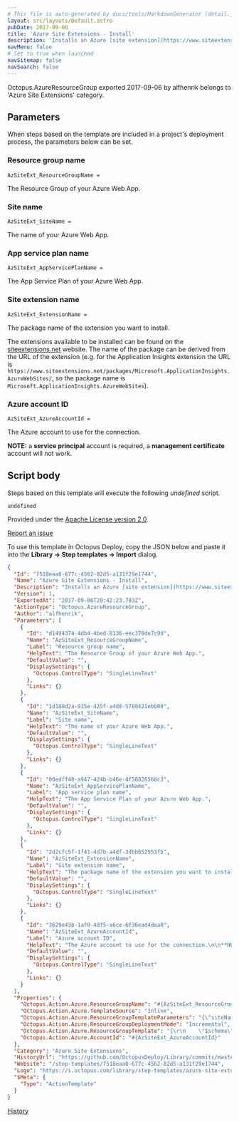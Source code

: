 ```yaml
---
# This file is auto-generated by docs/tools/MarkdownGenerator (detail.js)
layout: src/layouts/Default.astro
pubDate: 2017-09-06
title: 'Azure Site Extensions - Install'
description: 'Installs an Azure [site extension](https://www.siteextensions.net) in your Azure web app.'
navMenu: false
# Set to true when launched
navSitemap: false
navSearch: false
---
```


Octopus.AzureResourceGroup exported 2017-09-06 by alfhenrik belongs to 'Azure Site Extensions' category.

## Parameters

When steps based on the template are included in a project's deployment process, the parameters below can be set.


<div class="param">

### Resource group name

`AzSiteExt_ResourceGroupName = `

The Resource Group of your Azure Web App.

</div>
        
<div class="param">

### Site name

`AzSiteExt_SiteName = `

The name of your Azure Web App.

</div>
        
<div class="param">

### App service plan name

`AzSiteExt_AppServicePlanName = `

The App Service Plan of your Azure Web App.

</div>
        
<div class="param">

### Site extension name

`AzSiteExt_ExtensionName = `

The package name of the extension you want to install.

The extensions available to be installed can be found on the [siteextensions.net](https://www.siteextensions.net/packages) website. The name of the package can be derived from the URL of the extension (e.g. for the Application Insights extension the URL is `https://www.siteextensions.net/packages/Microsoft.ApplicationInsights.AzureWebSites/`, so the package name is `Microsoft.ApplicationInsights.AzureWebSites`).

</div>
        
<div class="param">

### Azure account ID

`AzSiteExt_AzureAccountId = `

The Azure account to use for the connection.

**NOTE:** a **service principal** account is required, a **management certificate** account will not work.

</div>
        

## Script body

Steps based on this template will execute the following *undefined* script.

```text
undefined
```

Provided under the [Apache License version 2.0](https://github.com/OctopusDeploy/Library/blob/master/LICENSE.txt).

[Report an issue](https://github.com/OctopusDeploy/Library/issues/new?assignees=&labels=&projects=&template=bug-report.yml&title=Issue%20with%20Azure%20Site%20Extensions%20-%20Install&step-template=Azure%20Site%20Extensions%20-%20Install)

<div class="get-json">

To use this template in Octopus Deploy, copy the JSON below and paste it into the **Library → Step templates → Import** dialog.

```json
{
  "Id": "7518eaa0-677c-4562-82d5-a131f29e1744",
  "Name": "Azure Site Extensions - Install",
  "Description": "Installs an Azure [site extension](https://www.siteextensions.net) in your Azure web app.",
  "Version": 1,
  "ExportedAt": "2017-09-06T20:42:23.783Z",
  "ActionType": "Octopus.AzureResourceGroup",
  "Author": "alfhenrik",
  "Parameters": [
    {
      "Id": "d1494374-4db4-4bed-8136-eec378de7c9d",
      "Name": "AzSiteExt_ResourceGroupName",
      "Label": "Resource group name",
      "HelpText": "The Resource Group of your Azure Web App.",
      "DefaultValue": "",
      "DisplaySettings": {
        "Octopus.ControlType": "SingleLineText"
      },
      "Links": {}
    },
    {
      "Id": "1d188d2a-915e-425f-a4d8-5780421ebb00",
      "Name": "AzSiteExt_SiteName",
      "Label": "Site name",
      "HelpText": "The name of your Azure Web App.",
      "DefaultValue": "",
      "DisplaySettings": {
        "Octopus.ControlType": "SingleLineText"
      },
      "Links": {}
    },
    {
      "Id": "00edff48-a947-424b-b46e-4f58826568c3",
      "Name": "AzSiteExt_AppServicePlanName",
      "Label": "App service plan name",
      "HelpText": "The App Service Plan of your Azure Web App.",
      "DefaultValue": "",
      "DisplaySettings": {
        "Octopus.ControlType": "SingleLineText"
      },
      "Links": {}
    },
    {
      "Id": "2d2cfc5f-1f41-4d7b-a4df-3dbb652553fb",
      "Name": "AzSiteExt_ExtensionName",
      "Label": "Site extension name",
      "HelpText": "The package name of the extension you want to install.\n\nThe extensions available to be installed can be found on the [siteextensions.net](https://www.siteextensions.net/packages) website. The name of the package can be derived from the URL of the extension (e.g. for the Application Insights extension the URL is `https://www.siteextensions.net/packages/Microsoft.ApplicationInsights.AzureWebSites/`, so the package name is `Microsoft.ApplicationInsights.AzureWebSites`).",
      "DefaultValue": "",
      "DisplaySettings": {
        "Octopus.ControlType": "SingleLineText"
      },
      "Links": {}
    },
    {
      "Id": "3629e43b-1af0-4df5-a6ce-6f36ead4dea0",
      "Name": "AzSiteExt_AzureAccountId",
      "Label": "Azure account ID",
      "HelpText": "The Azure account to use for the connection.\n\n**NOTE:** a **service principal** account is required, a **management certificate** account will not work.",
      "DefaultValue": "",
      "DisplaySettings": {
        "Octopus.ControlType": "SingleLineText"
      },
      "Links": {}
    }
  ],
  "Properties": {
    "Octopus.Action.Azure.ResourceGroupName": "#{AzSiteExt_ResourceGroupName}",
    "Octopus.Action.Azure.TemplateSource": "Inline",
    "Octopus.Action.Azure.ResourceGroupTemplateParameters": "{\"siteName\":{\"value\":\"#{AzSiteExt_SiteName}\"},\"extensionName\":{\"value\":\"#{AzSiteExt_ExtensionName}\"},\"appServicePlanName\":{\"value\":\"#{AzSiteExt_AppServicePlanName}\"}}",
    "Octopus.Action.Azure.ResourceGroupDeploymentMode": "Incremental",
    "Octopus.Action.Azure.ResourceGroupTemplate": "{\r\n    \"$schema\": \"http://schema.management.azure.com/schemas/2015-01-01/deploymentTemplate.json#\",\r\n    \"contentVersion\": \"1.0.0.0\",\r\n    \"parameters\": {        \r\n        \"siteName\": {\r\n            \"type\": \"string\",\r\n            \"metadata\": {\r\n                \"description\": \"Web site name\"\r\n            }\r\n        },\r\n        \"appServicePlanName\": {\r\n            \"type\": \"string\",\r\n            \"metadata\": {\r\n                \"description\": \"App service plan name\"\r\n            }\r\n        },\r\n        \"extensionName\": {\r\n            \"type\": \"string\",\r\n            \"metadata\": {\r\n                \"description\": \"Extension name\"\r\n            }\r\n        }  \r\n    },\r\n    \"variables\": {  \r\n        \"extensionApi\": \"2015-06-01\"\r\n    },\r\n    \"resources\": [\r\n        {\r\n            \"apiVersion\": \"[variables('extensionApi')]\",\r\n            \"name\": \"[parameters('siteName')]\",\r\n            \"type\": \"Microsoft.Web/sites\",\r\n            \"location\": \"[resourceGroup().location]\",\r\n            \"dependsOn\": [],\r\n            \"properties\": {\r\n                \"name\": \"[parameters('siteName')]\",\r\n                \"serverFarmId\": \"[parameters('appServicePlanName')]\"\r\n            },\r\n            \"resources\": [\r\n                {\r\n                    \"apiVersion\": \"[variables('extensionApi')]\",\r\n                    \"name\": \"[parameters('extensionName')]\",\r\n                    \"type\": \"siteextensions\",\r\n                    \"dependsOn\": [\r\n                        \"[resourceId('Microsoft.Web/Sites', parameters('siteName'))]\"\r\n                    ],\r\n                    \"properties\": {}\r\n                }\r\n            ]\r\n        }\r\n    ]\r\n}",
    "Octopus.Action.Azure.AccountId": "#{AzSiteExt_AzureAccountId}"
  },
  "Category": "Azure Site Extensions",
  "HistoryUrl": "https://github.com/OctopusDeploy/Library/commits/master/step-templates//opt/buildagent/work/75443764cd38076d/step-templates/azure-site-extensions-install.json",
  "Website": "/step-templates/7518eaa0-677c-4562-82d5-a131f29e1744",
  "Logo": "https://i.octopus.com/library/step-templates/azure-site-extensions.png",
  "$Meta": {
    "Type": "ActionTemplate"
  }
}
```

[History](https://github.com/OctopusDeploy/Library/commits/master/step-templates/https://github.com/OctopusDeploy/Library/commits/master/step-templates//opt/buildagent/work/75443764cd38076d/step-templates/azure-site-extensions-install.json)

</div>
